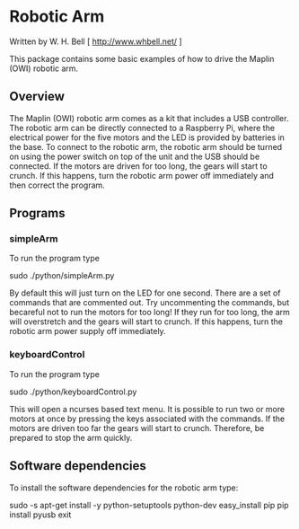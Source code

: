 # Robotic Arm

Written by W. H. Bell [ http://www.whbell.net/ ]

This package contains some basic examples of how to drive the Maplin (OWI) robotic arm.

## Overview

The Maplin (OWI) robotic arm comes as a kit that includes a USB 
controller.  The robotic arm can be directly connected to a Raspberry 
Pi, where the electrical power for the five motors and the LED is 
provided by batteries in the base.  To connect to the robotic arm, the 
robotic arm should be turned on using the power switch on top of the 
unit and the USB should be connected.  If the motors are driven for too 
long, the gears will start to crunch.  If this happens, turn the 
robotic arm power off immediately and then correct the program.

## Programs

### simpleArm

To run the program type

sudo ./python/simpleArm.py

By default this will just turn on the LED for one second.  There are a 
set of commands that are commented out.  Try uncommenting the commands, 
but becareful not to run the motors for too long!  If they run for too 
long, the arm will overstretch and the gears will start to crunch.  If 
this happens, turn the robotic arm power supply off immediately.

### keyboardControl

To run the program type

sudo ./python/keyboardControl.py

This will open a ncurses based text menu.  It is possible to run two
or more motors at once by pressing the keys associated with the
commands.  If the motors are driven too far the gears will start to
crunch.  Therefore, be prepared to stop the arm quickly.

## Software dependencies

To install the software dependencies for the robotic arm type:

sudo -s
apt-get install -y python-setuptools python-dev
easy_install pip
pip install pyusb
exit

